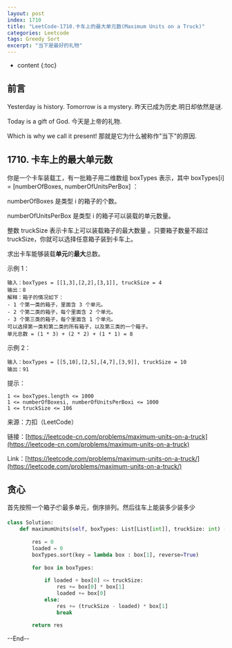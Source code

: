 ```yaml
---
layout: post
index: 1710
title: "LeetCode-1710.卡车上的最大单元数(Maximum Units on a Truck)"
categories: Leetcode
tags: Greedy Sort
excerpt: "当下是最好的礼物"
---
```


* content
{:toc}

## 前言

Yesterday is history. Tomorrow is a mystery.
昨天已成为历史.明日却依然是谜.

Today is a gift of God.
今天是上帝的礼物.

Which is why we call it present!
那就是它为什么被称作"当下"的原因.

## 1710. 卡车上的最大单元数

你是一个卡车装载工，有一批箱子用二维数组 boxTypes 表示，其中 boxTypes[i] = [numberOfBoxes, numberOfUnitsPerBox] ：

numberOfBoxes 是类型 i 的箱子的个数。

numberOfUnitsPerBox 是类型 i 的箱子可以装载的单元数量。

整数 truckSize 表示卡车上可以装载箱子的最大数量 。只要箱子数量不超过truckSize，你就可以选择任意箱子装到卡车上。

求出卡车能够装载**单元**的**最大**总数。

示例 1：

```
输入：boxTypes = [[1,3],[2,2],[3,1]], truckSize = 4
输出：8
解释：箱子的情况如下：
- 1 个第一类的箱子，里面含 3 个单元。
- 2 个第二类的箱子，每个里面含 2 个单元。
- 3 个第三类的箱子，每个里面含 1 个单元。
可以选择第一类和第二类的所有箱子，以及第三类的一个箱子。
单元总数 = (1 * 3) + (2 * 2) + (1 * 1) = 8
```

示例 2：

```
输入：boxTypes = [[5,10],[2,5],[4,7],[3,9]], truckSize = 10
输出：91
```

提示：

```
1 <= boxTypes.length <= 1000
1 <= numberOfBoxesi, numberOfUnitsPerBoxi <= 1000
1 <= truckSize <= 106
```

来源：力扣（LeetCode）

链接：[https://leetcode-cn.com/problems/maximum-units-on-a-truck](https://leetcode-cn.com/problems/maximum-units-on-a-truck)

Link：[https://leetcode.com/problems/maximum-units-on-a-truck/](https://leetcode.com/problems/maximum-units-on-a-truck/)


## 贪心

首先按照一个箱子📦最多单元，倒序排列。然后往车上能装多少装多少

```python
class Solution:
    def maximumUnits(self, boxTypes: List[List[int]], truckSize: int) -> int:
        
        res = 0
        loaded = 0
        boxTypes.sort(key = lambda box : box[1], reverse=True)
        
        for box in boxTypes:
     
            if loaded + box[0] <= truckSize:
                res += box[0] * box[1]
                loaded += box[0]
            else:
                res += (truckSize - loaded) * box[1]
                break
                
        return res
```

--End--


